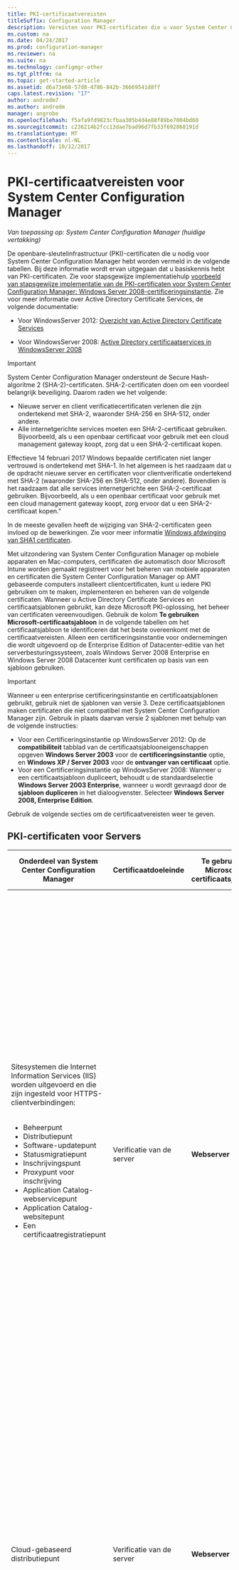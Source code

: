 ```yaml
---
title: PKI-certificaatvereisten
titleSuffix: Configuration Manager
description: Vereisten voor PKI-certificaten die u voor System Center Configuration Manager wellicht vindt.
ms.custom: na
ms.date: 04/24/2017
ms.prod: configuration-manager
ms.reviewer: na
ms.suite: na
ms.technology: configmgr-other
ms.tgt_pltfrm: na
ms.topic: get-started-article
ms.assetid: d6a73e68-57d8-4786-842b-36669541d8ff
caps.latest.revision: "17"
author: andredm7
ms.author: andredm
manager: angrobe
ms.openlocfilehash: f5afa9fd9823cfbaa305b4d4e88f89be7004bd60
ms.sourcegitcommit: c236214b2fcc13dae7bad96d7fb33f692868191d
ms.translationtype: MT
ms.contentlocale: nl-NL
ms.lasthandoff: 10/12/2017
---
```

# <a name="pki-certificate-requirements-for-system-center-configuration-manager"></a>PKI-certificaatvereisten voor System Center Configuration Manager

*Van toepassing op: System Center Configuration Manager (huidige vertakking)*

De openbare-sleutelinfrastructuur (PKI)-certificaten die u nodig voor System Center Configuration Manager hebt worden vermeld in de volgende tabellen. Bij deze informatie wordt ervan uitgegaan dat u basiskennis hebt van PKI-certificaten. Zie voor stapsgewijze implementatiehulp [voorbeeld van stapsgewijze implementatie van de PKI-certificaten voor System Center Configuration Manager: Windows Server 2008-certificeringsinstantie](/sccm/core/plan-design/network/example-deployment-of-pki-certificates). Zie voor meer informatie over Active Directory Certificate Services, de volgende documentatie:  

-   Voor WindowsServer 2012: [Overzicht van Active Directory Certificate Services](http://go.microsoft.com/fwlink/p/?LinkId=286744)  

-   Voor WindowsServer 2008: [Active Directory certificaatservices in WindowsServer 2008](http://go.microsoft.com/fwlink/p/?LinkId=115018)  

> [!IMPORTANT]  
> System Center Configuration Manager ondersteunt de Secure Hash-algoritme 2 (SHA-2)-certificaten. SHA-2-certificaten doen om een voordeel belangrijk beveiliging. Daarom raden we het volgende:
> - Nieuwe server en client verificatiecertificaten verlenen die zijn ondertekend met SHA-2, waaronder SHA-256 en SHA-512, onder andere.
> - Alle internetgerichte services moeten een SHA-2-certificaat gebruiken. Bijvoorbeeld, als u een openbaar certificaat voor gebruik met een cloud management gateway koopt, zorg dat u een SHA-2-certificaat kopen.  
>
>Effectieve 14 februari 2017 Windows bepaalde certificaten niet langer vertrouwd is ondertekend met SHA-1. In het algemeen is het raadzaam dat u de opdracht nieuwe server en certificaten voor clientverificatie ondertekend met SHA-2 (waaronder SHA-256 en SHA-512, onder andere). Bovendien is het raadzaam dat alle services internetgerichte een SHA-2-certificaat gebruiken. Bijvoorbeeld, als u een openbaar certificaat voor gebruik met een cloud management gateway koopt, zorg ervoor dat u een SHA-2-certificaat kopen."
>
> In de meeste gevallen heeft de wijziging van SHA-2-certificaten geen invloed op de bewerkingen. Zie voor meer informatie [Windows afdwinging van SHA1 certificaten](http://social.technet.microsoft.com/wiki/contents/articles/32288.windows-enforcement-of-sha1-certificates.aspx).

 Met uitzondering van System Center Configuration Manager op mobiele apparaten en Mac-computers, certificaten die automatisch door Microsoft Intune worden gemaakt registreert voor het beheren van mobiele apparaten en certificaten die System Center Configuration Manager op AMT gebaseerde computers installeert clientcertificaten, kunt u iedere PKI gebruiken om te maken, implementeren en beheren van de volgende certificaten. Wanneer u Active Directory Certificate Services en certificaatsjablonen gebruikt, kan deze Microsoft PKI-oplossing, het beheer van certificaten vereenvoudigen. Gebruik de kolom **Te gebruiken Microsoft-certificaatsjabloon** in de volgende tabellen om het certificaatsjabloon te identificeren dat het beste overeenkomt met de certificaatvereisten. Alleen een certificeringsinstantie voor ondernemingen die wordt uitgevoerd op de Enterprise Edition of Datacenter-editie van het serverbesturingssysteem, zoals Windows Server 2008 Enterprise en Windows Server 2008 Datacenter kunt certificaten op basis van een sjabloon gebruiken.  

> [!IMPORTANT]  
>  Wanneer u een enterprise certificeringsinstantie en certificaatsjablonen gebruikt, gebruik niet de sjablonen van versie 3. Deze certificaatsjablonen maken certificaten die niet compatibel met System Center Configuration Manager zijn. Gebruik in plaats daarvan versie 2 sjablonen met behulp van de volgende instructies:  
>   
>  -   Voor een Certificeringsinstantie op WindowsServer 2012: Op de **compatibiliteit** tabblad van de certificaatsjablooneigenschappen opgeven **Windows Server 2003** voor de **certificeringsinstantie** optie, en **Windows XP / Server 2003** voor de **ontvanger van certificaat** optie.  
> -   Voor een Certificeringsinstantie op WindowsServer 2008: Wanneer u een certificaatsjabloon dupliceert, behoudt u de standaardselectie **Windows Server 2003 Enterprise**, wanneer u wordt gevraagd door de **sjabloon dupliceren** in het dialoogvenster. Selecteer **Windows Server 2008, Enterprise Edition**.  

 Gebruik de volgende secties om de certificaatvereisten weer te geven.  

##  <a name="BKMK_PKIcertificates_for_servers"></a> PKI-certificaten voor Servers  

|Onderdeel van System Center Configuration Manager|Certificaatdoeleinde|Te gebruiken Microsoft-certificaatsjabloon|Specifieke informatie in het certificaat|Hoe het certificaat wordt gebruikt in System Center Configuration Manager|  
|-------------------------------------|-------------------------|-------------------------------------------|---------------------------------------------|----------------------------------------------------------|  
|Sitesystemen die Internet Information Services (IIS) worden uitgevoerd en die zijn ingesteld voor HTTPS-clientverbindingen:<br /><br /> <ul><li>Beheerpunt</li><li>Distributiepunt</li><li>Software-updatepunt</li><li>Statusmigratiepunt</li><li>Inschrijvingspunt</li><li>Proxypunt voor inschrijving</li><li>Application Catalog-webservicepunt</li><li>Application Catalog-websitepunt</li><li>Een certificaatregistratiepunt</li></ul>|Verificatie van de server|**Webserver**|**De waarde voor De waarde voor Enhanced Key Usage** moet de **Verificatie van de server (1.3.6.1.5.5.7.3.1)**.<br /><br /> Als het sitesysteem clientverbindingen van het Internet accepteert, moet de onderwerpnaam of alternatieve naam voor onderwerp de Internet-FQDN-domeinnaam (FQDN) bevatten.<br /><br /> Als het sitesysteem verbindingen van het intranet aanvaardt, worden de onderwerpnaam of alternatieve onderwerpnaam moet bevatten de intranet-FQDN (aanbevolen) of de naam van de computer, afhankelijk van hoe het sitesysteem is ingesteld.<br /><br /> Als het sitesysteem verbindingen van Internet en het intranet aanvaardt, moet zowel de Internet-FQDN en de intranet-FQDN (of computernaam) worden opgegeven met het ampersand (&)-symbool als scheidingsteken tussen beide namen.<br /><br /> **Opmerking:** Wanneer de software-updatepunt clientverbindingen van enkel Internet accepteert, moet het certificaat zowel de Internet-FQDN als de intranet-FQDN bevatten.<br /><br /> Het hash-algoritme SHA-2 wordt ondersteund.<br /><br /> System Center Configuration Manager geeft geen dat maximaal ondersteunde sleutellengte op voor dit certificaat. Raadpleeg uw PKI en IIS-documentatie voor sleutelgrootte gerelateerde problemen voor dit certificaat.|Dit certificaat moet zich in het persoonlijke archief in het certificaatarchief van de computer bevinden.<br /><br /> Dit Webservercertificaat wordt gebruikt om te verifiëren van deze servers naar de client en voor het versleutelen van alle gegevens die tussen de client en deze servers worden overgedragen door middel van Secure Sockets Layer (SSL).|  
|Cloud-gebaseerd distributiepunt|Verificatie van de server|**Webserver**|**De waarde voor De waarde voor Enhanced Key Usage** moet de **Verificatie van de server (1.3.6.1.5.5.7.3.1)**.<br /><br /> Naam van de certificaathouder moet een klant gedefinieerde servicenaam en domeinnaam in een FQDN-indeling bevatten als de algemene naam voor het specifieke exemplaar van het cloud-gebaseerd distributiepunt.<br /><br /> De persoonlijke sleutel moet exporteerbaar zijn.<br /><br /> Het hash-algoritme SHA-2 wordt ondersteund.<br /><br /> Ondersteunde sleutellengten: 2048 bits.|Het servicecertificaat wordt gebruikt om de cloud-gebaseerde distributiepuntservice te verifiëren bij Configuration Manager-clients en alle gegevens te codificeren die tussen hen worden overgedragen met behulp van SSL (Secure Sockets Layer). Dit certificaat moet in een PKCS #12 (Public Key Certificate Standard)-indeling worden geëxporteerd en het wachtwoord moet bekend zijn zodat het kan worden geïmporteerd wanneer u een clouddistributiepunt maakt.<br /><br /> **Opmerking:** Dit certificaat wordt gebruikt in combinatie met de Windows Azure-beheercertificaat. |  
|Sitesysteemservers die Microsoft SQL Server uitvoeren|Verificatie van de server|**Web server**|**De waarde voor De waarde voor Enhanced Key Usage** moet de **Verificatie van de server (1.3.6.1.5.5.7.3.1)**.<br /><br /> De onderwerpnaam moet de volledig gekwalificeerde domeinnaam (FQDN) van intranet bevatten.<br /><br /> Het hash-algoritme SHA-2 wordt ondersteund.<br /><br /> Maximale ondersteunde sleutellengte is 2048 bits.|Dit certificaat moet zich in het persoonlijke archief in het certificaatarchief van de Computer. System Center Configuration Manager kopieert het automatisch naar het archief Vertrouwde personen voor servers in de System Center Configuration Manager-hiërarchie die mogelijk voor vertrouwen met de server moet zorgen.<br /><br /> Deze certificaten worden gebruikt voor verificatie van de server-naar-server.|  
|SQL Server-cluster: Sitesysteemservers die Microsoft SQL Server uitvoeren|Verificatie van de server|**Web server**|**De waarde voor De waarde voor Enhanced Key Usage** moet de **Verificatie van de server (1.3.6.1.5.5.7.3.1)**.<br /><br /> De onderwerpnaam moet de intranet FQDN-naam (Fully Qualified Domain Name) van het cluster bevatten.<br /><br /> De persoonlijke sleutel moet exporteerbaar zijn.<br /><br /> Het certificaat moet een geldigheidsperiode hebben van ten minste twee jaar wanneer u System Center Configuration Manager voor het gebruik van het SQL Server-cluster configureert.<br /><br /> Het hash-algoritme SHA-2 wordt ondersteund.<br /><br /> Maximale ondersteunde sleutellengte is 2048 bits.|Nadat u dit certificaat hebt aangevraagd en geïnstalleerd op een knooppunt van het cluster, exporteert u het certificaat en importeert u het naar ieder extra knooppunt in het SQL Server-cluster.<br /><br /> Dit certificaat moet zich in het persoonlijke archief in het certificaatarchief van de Computer. System Center Configuration Manager kopieert het automatisch naar het archief Vertrouwde personen voor servers in de System Center Configuration Manager-hiërarchie die mogelijk voor vertrouwen met de server moet zorgen.<br /><br /> Deze certificaten worden gebruikt voor verificatie van de server-naar-server.|  
|Sitesysteembewaking voor de volgende sitesysteemrollen:<br /><br /><ul><li>Beheerpunt</li><li>Statusmigratiepunt</li></ul>|Clientverificatie|**Verificatie van werkstation**|**De waarde voor De waarde voor Enhanced Key Usage** moet de **verificatie van de server (1.3.6.1.5.5.7.3.2)**.<br /><br /> Computers moeten een unieke waarde hebben in het veld onderwerpnaam of in het veld alternatieve naam voor onderwerp.<br /><br /> **Opmerking:** Als u meerdere waarden voor de alternatieve onderwerpnaam gebruikt, wordt alleen de eerste waarde gebruikt.<br /><br /> Het hash-algoritme SHA-2 wordt ondersteund.<br /><br /> Maximale ondersteunde sleutellengte is 2048 bits.|Dit certificaat is vereist op de opgenomen systeemservers, zelfs als de System Center Configuration Manager-client is niet geïnstalleerd. Deze instelling kunt de status van deze sitesysteemrollen worden bewaakt en gemeld aan de site.<br /><br /> Het certificaat voor deze sitesystemen moet zich bevinden in het persoonlijke archief van het certificaatarchief van de Computer.|  
|Servers met System Center Configuration Manager beleidsmodule met de rolservice registratieservice voor netwerkapparaten|Clientverificatie|**Verificatie van werkstation**|**De waarde voor De waarde voor Enhanced Key Usage** moet de **verificatie van de server (1.3.6.1.5.5.7.3.2)**.<br /><br /> Er zijn geen specifieke vereisten voor het certificaat onderwerp of SAN Subject Alternative Name (). U kunt hetzelfde certificaat gebruiken voor meerdere servers waarop de Network Device Enrollment Service wordt uitgevoerd.<br /><br /> Hash-algoritmen SHA-2 en SHA-3 worden ondersteund.<br /><br /> Ondersteunde sleutellengten: 1024 bits en 2048 bits.||  
|Sitesystemen die u een distributiepunt geïnstalleerd hebben|Clientverificatie|**Verificatie van werkstation**|**De waarde voor De waarde voor Enhanced Key Usage** moet de **verificatie van de server (1.3.6.1.5.5.7.3.2)**.<br /><br /> Er zijn geen specifieke vereisten voor het certificaat onderwerp of SAN Subject Alternative Name (). U kunt hetzelfde certificaat gebruiken voor meerdere distributiepunten. Het is echter een goed idee om te gebruiken een ander certificaat voor elk distributiepunt.<br /><br /> De persoonlijke sleutel moet exporteerbaar zijn.<br /><br /> Het hash-algoritme SHA-2 wordt ondersteund.<br /><br /> Maximale ondersteunde sleutellengte is 2048 bits.|Dit certificaat heeft twee doeleinden:<br /><br /><ul><li>Hiermee verifieert het distributiepunt naar een HTTPS-beheerpunt voordat het distributiepunt statusberichten verzendt.</li><li>Wanneer de **PXE-ondersteuning inschakelen voor clients** distributiepuntoptie is geselecteerd, wordt het certificaat verzonden naar computers. Als u takenreeksen in het implementatieproces van het besturingssysteem Clientacties zoals clientbeleid ophalen of verzenden van inventarisgegevens bevatten, kunnen de clientcomputers tijdens de implementatie van het besturingssysteem verbinding maken met een HTTPS-beheerpunt.</li></ul> Dit certificaat wordt alleen gebruikt voor de duur van het implementatieproces van het besturingssysteem en wordt niet op de client geïnstalleerd. Omdat het tijdelijk wordt gebruikt, kan hetzelfde certificaat voor ieder implementatieproces van besturingssystemen worden gebruikt als u geen meerdere clientcertificaten wilt gebruiken.<br /><br /> Dit certificaat moet in een Public Key Certificate Standard (PKCS #12) indeling worden geëxporteerd. Het wachtwoord moet bekend zijn zodat deze kan worden geïmporteerd in de eigenschappen van het distributiepunt.<br /><br /> **Opmerking:** De vereisten voor dit certificaat zijn hetzelfde als het clientcertificaat voor installatiekopieën die besturingssystemen implementeren. U kunt hetzelfde certificaatbestand gebruiken omdat de vereisten dezelfde zijn.|  
|Out-of-band-servicepunt|AMT-inrichting|**Webserver** (gewijzigd)|**Enhanced Key Usage** waarde moet bevatten **Serververificatie (1.3.6.1.5.5.7.3.1)** en de volgende object-id: **2.16.840.1.113741.1.2.3**.<br /><br /> Het veld onderwerpnaam moet de FQDN-naam van de server die als host voor de out-of-band-servicepunt fungeert bevatten.<br /><br /> **Opmerking:** De AMT-inrichting object-id 2.16.840.1.113741.1.2.3 mogelijk geen ondersteuning voor een AMT-inrichtingscertificaat die u bij een externe Certificeringsinstantie in plaats van uw eigen interne Certificeringsinstantie aanvraagt. U kunt ook de volgende tekstreeks als een kenmerk van de organisatie-eenheid (OE) in de onderwerpnaam van het certificaat opgeven: **Intel(R) Clientinstallatiecertificaat**. U moet de exacte tekstreeks in het Engels, met hetzelfde hoofdlettergebruik, zonder punt achteraan, en naast de FQDN-naam van de server die als host fungeert voor de out-of-band-servicepunt.<br /><br /> Ondersteunde sleutellengten: 1024 en 2048. Voor AMT 6.0 en latere versies wordt de sleutellengte van 4096 bits ook ondersteund.|Dit certificaat is in het persoonlijke archief in het certificaatarchief van de Computer van de sitesysteemserver out-of-band-service.<br /><br /> Dit certificaat voor AMT-inrichting wordt gebruikt om computers voorbereiden voor out-of-band-beheer.<br /><br /> U moet dit certificaat aanvragen bij een Certificeringsinstantie die AMT-inrichtingscertificaten. De BIOS-extensie voor de Intel AMT gebaseerde computers moet worden ingesteld met de vingerafdruk van het basiscertificaat (ook wel de certificaat-hash genoemd) voor dit inrichtingscertificaat.<br /><br /> VeriSign is een typisch voorbeeld van een externe Certificeringsinstantie die AMT-inrichtingscertificaten biedt, maar u kunt ook uw eigen interne Certificeringsinstantie gebruiken.<br /><br /> Installeer het certificaat op de server die als host fungeert voor de out-of-band servicepunt, moet kunnen zijn gekoppeld aan basis-CA van het certificaat. (Het basiscertificaat en tussenliggende certificaat voor VeriSign worden standaard geïnstalleerd wanneer Windows wordt geïnstalleerd.)|  
|Sitesysteemserver die de Microsoft Intune-connector wordt uitgevoerd|Clientverificatie|Niet van toepassing: Dit certificaat wordt automatisch gemaakt door Intune.|**Enhanced Key Usage** waarde bevat **clientverificatie (1.3.6.1.5.5.7.3.2)**.<br /><br /> Drie aangepaste extensies identificatie een unieke van de klant Intune-abonnement.<br /><br /> De sleutelgrootte is 2048 bits en gebruikt het hash-algoritme SHA-1.<br /><br /> **Opmerking:** U kunt deze instellingen niet wijzigen. Deze informatie is uitsluitend ter informatie bedoeld.|Dit certificaat wordt automatisch aangevraagd en geïnstalleerd naar de Configuration Manager-database wanneer u zich op Microsoft Intune abonneert. Wanneer u de Microsoft Intune-connector installeert, wordt dit certificaat geïnstalleerd op de sitesysteemserver die de Microsoft Intune-connector uitvoert. Het is in het certificaatarchief van de Computer geïnstalleerd.<br /><br /> Dit certificaat wordt gebruikt voor verificatie van de Configuration Manager-hiërarchie naar Microsoft Intune via de Microsoft Intune-connector. Voor alle gegevens die worden overgebracht tussen deze twee wordt SSL (Secure Sockets Layer) gebruikt.|  

###  <a name="BKMK_PKIcertificates_for_proxyservers"></a>Proxywebservers voor Internet-gebaseerd clientbeheer  
 Als de site internet-gebaseerd clientbeheer ondersteunt, en u gebruikt een proxywebserver door middel van SSL-bridging voor binnenkomende internetverbindingen, heeft de proxywebserver de certificaatvereisten die zijn opgenomen in de volgende tabel.  

> [!NOTE]  
>  Als u een proxywebserver gebruikt zonder SSL-beëindiging (tunneling), worden er geen extra certificaten vereist op de proxywebserver.  

|Onderdeel van de netwerkinfrastructuur|Certificaatdoeleinde|Te gebruiken Microsoft-certificaatsjabloon|Specifieke informatie in het certificaat|Hoe het certificaat wordt gebruikt in System Center Configuration Manager|  
|--------------------------------------|-------------------------|-------------------------------------------|---------------------------------------------|----------------------------------------------------------|  
|Proxywebserver die clientverbindingen accepteren via internet|Serververificatie en clientverificatie|1. <br />                        **Webserver**<br /><br /> 2. <br />                        **Verificatie van werkstation**|Internet-FQDN in het veld onderwerpnaam of in het veld alternatieve naam voor onderwerp. Als u van Microsoft-certificaatsjablonen gebruikmaakt, is alternatieve naam voor onderwerp beschikbaar voor de werkstationsjabloon alleen.<br /><br /> Het hash-algoritme SHA-2 wordt ondersteund.|Via dit certificaat worden de volgende servers geverifieerd voor internetclients en worden alle tussen de client en deze server door middel van SSL overgedragen gegevens gecodeerd:<br /><br /><ul><li>Beheerpunt op Internet</li><li>Internet-gebaseerd distributiepunt</li><li>Internetgebaseerde software-updatepunt</li></ul> Verificatie van de client wordt gebruikt voor het overbruggen van clientverbindingen tussen de System Center Configuration Manager-clients en de Internet-gebaseerde sitesystemen.|  

##  <a name="BKMK_PKIcertificates_for_clients"></a>PKI-certificaten voor clients  

|Onderdeel van System Center Configuration Manager|Certificaatdoeleinde|Te gebruiken Microsoft-certificaatsjabloon|Specifieke informatie in het certificaat|Hoe het certificaat wordt gebruikt in System Center Configuration Manager|  
|-------------------------------------|-------------------------|-------------------------------------------|---------------------------------------------|----------------------------------------------------------|  
|Windows-clientcomputers|Clientverificatie|**Verificatie van werkstation**|**De waarde voor De waarde voor Enhanced Key Usage** moet de **verificatie van de server (1.3.6.1.5.5.7.3.2)**.<br /><br /> Client-computers moeten een unieke waarde hebben in het veld onderwerpnaam of in het veld alternatieve naam voor onderwerp.<br /><br /> **Opmerking:** Als u meerdere waarden voor de alternatieve onderwerpnaam gebruikt, wordt alleen de eerste waarde gebruikt.<br /><br /> Het hash-algoritme SHA-2 wordt ondersteund.<br /><br /> Maximale ondersteunde sleutellengte is 2048 bits.|Standaard zoekt System Center Configuration Manager naar computercertificaten in het persoonlijke archief in het certificaatarchief van de Computer.<br /><br /> Dit certificaat verifieert de client voor sitesysteemservers die IIS uitvoeren en die zijn ingesteld voor gebruik van HTTPS, met uitzondering van de software-updatepunt en de Application Catalog-websitepunt.|  
|Clients voor mobiele apparaten|Clientverificatie|**Geverifieerde sessie**|**De waarde voor De waarde voor Enhanced Key Usage** moet de **verificatie van de server (1.3.6.1.5.5.7.3.2)**.<br /><br /> SHA-1<br /><br /> Maximale ondersteunde sleutellengte is 2048 bits.<br /><br /> **Opmerkingen:**<br /><br /><ul><li>Deze certificaten moeten zich in de regels DER (Distinguished Encoding) gecodeerde binaire X.509-indeling.</li><li>Met Base64 gecodeerde X.509-indeling wordt niet ondersteund.</li></ul>|Dit certificaat verifieert de client voor mobiele apparaten met de sitesysteemservers waarmee deze, zoals beheerpunten en distributiepunten communiceert.|  
|Installatiekopieën voor de implementatie van besturingssystemen|Clientverificatie|**Verificatie van werkstation**|**De waarde voor De waarde voor Enhanced Key Usage** moet de **verificatie van de server (1.3.6.1.5.5.7.3.2)**.<br /><br /> Er zijn geen specifieke vereisten voor het certificaat onderwerpnaam veld of de naam met alternatieve onderwerp (SAN) en u kunt hetzelfde certificaat gebruiken voor alle installatiekopieën.<br /><br /> De persoonlijke sleutel moet exporteerbaar zijn.<br /><br /> Het hash-algoritme SHA-2 wordt ondersteund.<br /><br /> Maximale ondersteunde sleutellengte is 2048 bits.|Het certificaat wordt gebruikt als takenreeksen in het implementatieproces van het besturingssysteem Clientacties zoals clientbeleid ophalen of verzenden van inventarisgegevens bevatten.<br /><br /> Dit certificaat wordt alleen gebruikt voor de duur van het implementatieproces van het besturingssysteem en wordt niet op de client geïnstalleerd. Omdat het tijdelijk wordt gebruikt, kan hetzelfde certificaat voor ieder implementatieproces van besturingssystemen worden gebruikt als u geen meerdere clientcertificaten wilt gebruiken.<br /><br /> Dit certificaat moet in een Public Key Certificate Standard (PKCS #12) indeling worden geëxporteerd en het wachtwoord moet bekend zijn zodat deze kan worden geïmporteerd in de System Center Configuration Manager-installatiekopieën.<br /><br /> Dit certificaat is tijdelijk voor de takenreeks en niet wordt gebruikt om de client te installeren. Als u een omgeving hebt met alleen HTTPS, moet de client over een geldig certificaat beschikken zodat de client kan communiceren met de site en om ervoor te zorgen dat de implementatie kan doorgaan. De client kan automatisch een certificaat genereren wanneer de client deel van Active Directory uitmaakt, of u een clientcertificaat installeren kunt met behulp van een andere methode.<br /><br /> **Opmerking:** De vereisten voor dit certificaat zijn hetzelfde als het servercertificaat voor sitesystemen waarop een distributiepunt geïnstalleerd. U kunt hetzelfde certificaatbestand gebruiken omdat de vereisten dezelfde zijn.|  
|Mac-clientcomputers|Clientverificatie|Voor System Center Configuration Manager-inschrijving: **Geverifieerde sessie**<br /><br /> Voor de installatie van het certificaat onafhankelijk van System Center Configuration Manager: **Verificatie van werkstation**|**De waarde voor De waarde voor Enhanced Key Usage** moet de **verificatie van de server (1.3.6.1.5.5.7.3.2)**.<br /><br /> Voor System Center Configuration Manager dat een gebruikerscertificaat maakt, de waarde onderwerp van het certificaat wordt automatisch gevuld met de gebruikersnaam van de persoon die de Mac-computer inschrijft.<br /><br /> Voor de installatie van het certificaat dat geen System Center Configuration Manager-inschrijving gebruikt maar een computercertificaat onafhankelijk van System Center Configuration Manager wordt geïmplementeerd, moet de waarde onderwerp van het certificaat uniek zijn. Geef bijvoorbeeld de FQDN van de computer op.<br /><br /> Het veld alternatieve naam voor onderwerp wordt niet ondersteund.<br /><br /> Het hash-algoritme SHA-2 wordt ondersteund.<br /><br /> Maximale ondersteunde sleutellengte is 2048 bits.|Dit certificaat verifieert de Mac-clientcomputer voor de sitesysteemservers waarmee deze, zoals beheerpunten en distributiepunten communiceert.|  
|Linux- en UNIX-clientcomputers|Clientverificatie|**Verificatie van werkstation**|**De waarde voor De waarde voor Enhanced Key Usage** moet de **verificatie van de server (1.3.6.1.5.5.7.3.2)**.<br /><br /> Het veld alternatieve naam voor onderwerp wordt niet ondersteund.<br /><br /> De persoonlijke sleutel moet exporteerbaar zijn.<br /><br /> SHA-2-hash-algoritme wordt ondersteund als het besturingssysteem van de client SHA-2 ondersteunt. Zie voor meer informatie de [over Linux- en UNIX-besturingssystemen die geen ondersteuning voor SHA-256 doen](../../../core/clients/deploy/plan/planning-for-client-deployment-to-linux-and-unix-computers.md#BKMK_NoSHA-256) in sectie [Planning voor clientimplementatie op Linux en UNIX-computers in System Center Configuration Manager](../../../core/clients/deploy/plan/planning-for-client-deployment-to-linux-and-unix-computers.md).<br /><br /> Ondersteunde sleutellengten: 2048 bits.<br /><br /> **Opmerking:** Deze certificaten moeten zich in de regels DER (Distinguished Encoding) gecodeerde binaire X.509-indeling. Met Base64 gecodeerde X.509-indeling wordt niet ondersteund.|Dit certificaat verifieert de Linus- of UNIX-clientcomputer voor de sitesysteemservers waarmee deze, zoals beheerpunten en distributiepunten communiceert. U moet dit certificaat in een PKCS#12-indeling (PKCS: Public Key Certificate Standard) exporteren en het wachtwoord bekendmaken, zodat u aan dit aan de client kunt opgeven wanneer u het PKI-certificaat opgeeft.<br /><br /> Zie voor meer informatie de [plannen voor beveiliging en certificaten voor Linux en UNIX-Servers](../../../core/clients/deploy/plan/planning-for-client-deployment-to-linux-and-unix-computers.md#BKMK_SecurityforLnU) in sectie [Planning voor clientimplementatie op Linux en UNIX-computers in System Center Configuration Manager](../../../core/clients/deploy/plan/planning-for-client-deployment-to-linux-and-unix-computers.md).|  
|CA-basiscertificaten (CA:Certification Authority) voor de volgende scenario's:<br /><br /><ul><li>Implementatie van besturingssystemen</li><li>Inschrijving van mobiele apparaten</li><li>RADIUS-serververificatie voor op Intel AMT gebaseerde computers</li><li> Verificatie van clientcertificaten</li></ul>|Certificaatketen naar een vertrouwde bron|Niet van toepassing.|Standaard-CA-basiscertificaat.|U moet voorzien in het CA-basiscertificaat wanneer clients de certificaten van de communicerende server moeten koppelen aan een vertrouwde bron. Dit is van toepassing in de volgende scenario's:<br /><br /><ul><li>Wanneer u een besturingssysteem implementeert en takenreeksen uitvoert die de clientcomputer verbinding met een beheerpunt dat is ingesteld voor gebruik van HTTPS.</li><li>Wanneer u een mobiel apparaat om te worden beheerd door System Center Configuration Manager inschrijven.</li><li>Wanneer u 802. 1 X-verificatie gebruiken voor AMT-gebaseerde computers en u wilt opgeven van een bestand voor het basiscertificaat van de RADIUS-server.</li></ul> Bovendien moet het basiscertificaat voor clients worden opgegeven als de clientcertificaten zijn uitgegeven door een andere CA-hiërarchie dan de CA-hiërarchie die het beheer uitgegeven certificaat verwijzen.|  
|Op Intel AMT gebaseerde computers|Verificatie van de server.|**Webserver** (gewijzigd)<br /><br /> U moet de onderwerpnaam configureren voor **op basis van Active Directory-informatie samenstellen**, en selecteer vervolgens **algemene naam** voor de **indeling van de onderwerpnaam**.<br /><br /> U moet de machtigingen **lezen** en **inschrijven** machtigingen aan de universele beveiligingsgroep die u in de onderdeeleigenschappen voor buiten-bandbeheer opgeeft.|**De waarde voor De waarde voor Enhanced Key Usage** moet de **Verificatie van de server (1.3.6.1.5.5.7.3.1)**.<br /><br /> De onderwerpnaam moet de FQDN-naam van de AMT-gebaseerde computer, die automatisch wordt voorzien vanuit Active Directory Domain Services bevatten.|Dit certificaat is in het niet-vluchtige RAM-geheugen van de management controller in de computer en kan niet worden weergegeven in de gebruikersinterface van Windows.<br /><br /> Elke op Intel AMT gebaseerde computer vraagt om dit certificaat tijdens AMT-inrichting en voor daaropvolgende updates. Als u AMT-inrichtingsgegevens van deze computers verwijdert, wordt dit certificaat ingetrokken.<br /><br /> Wanneer dit certificaat op Intel AMT gebaseerde computers is geïnstalleerd, wordt de certificaatketen voor de basis-CA tevens geïnstalleerd. AMT-gebaseerde computers kunnen geen ondersteuning voor CA-certificaten met een grotere sleutellengte dan 2048 bits.<br /><br /> Nadat het certificaat op Intel AMT gebaseerde computers is geïnstalleerd, wordt dit certificaat verifieert de AMT-gebaseerde computers op de sitesysteemserver out-of-band-service en voor computers waarop de out-of-band-beheerconsole wordt uitgevoerd en codeert alle tussen hen met behulp van Transport Layer Security (TLS) overgedragen gegevens.|  
|Intel AMT 802. 1X-clientcertificaat|Clientverificatie|**Verificatie van werkstation**<br /><br /> U moet de onderwerpnaam voor instellen **op basis van Active Directory-informatie samenstellen**, selecteer **algemene naam** voor de **indeling van de onderwerpnaam**, de DNS-naam wissen en selecteer vervolgens de UPN (User Principal Name) voor de alternatieve onderwerpnaam.<br /><br /> U moet verlenen aan de universele beveiligingsgroep dat u in de onderdeeleigenschappen voor buiten-bandbeheer opgeeft **lezen** en **inschrijven** machtigingen voor deze certificaatsjabloon.|**De waarde voor De waarde voor Enhanced Key Usage** moet de **verificatie van de server (1.3.6.1.5.5.7.3.2)**.<br /><br /> Het veld onderwerpnaam moet de FQDN-naam van de AMT-gebaseerde computer bevatten en de alternatieve onderwerpnaam moet de UPN bevatten.<br /><br /> Maximaal ondersteunde sleutellengte: 2048 bits.|Dit certificaat is in het niet-vluchtige RAM-geheugen van de management controller in de computer en kan niet worden weergegeven in de gebruikersinterface van Windows.<br /><br /> Elke op Intel AMT gebaseerde computer dit certificaat tijdens AMT-inrichting kan aanvragen, maar de computer trekt dit certificaat niet wanneer de AMT-Inrichtingsgegevens wordt verwijderd.<br /><br /> Nadat het certificaat op AMT gebaseerde computers is geïnstalleerd, verifieert dit certificaat de op AMT gebaseerde computers naar de RADIUS-server zodat deze kan vervolgens worden geautoriseerd voor toegang tot het netwerk.|  
|Mobiele apparaten die zijn geregistreerd door Microsoft Intune|Clientverificatie|Niet van toepassing: Dit certificaat wordt automatisch gemaakt door Intune.|**Enhanced Key Usage** waarde bevat **clientverificatie (1.3.6.1.5.5.7.3.2)**.<br /><br /> Drie aangepaste extensies is een unieke identificatie van de klant Intune-abonnement.<br /><br /> Gebruikers kunnen de waarde onderwerp van het certificaat opgeven tijdens de inschrijving. Intune biedt echter niet gebruiken voor deze waarde te bepalen welk apparaat.<br /><br /> De sleutelgrootte is 2048 bits en gebruikt het hash-algoritme SHA-1.<br /><br /> **Opmerking:** U kunt deze instellingen niet wijzigen. Deze informatie is uitsluitend ter informatie bedoeld.|Dit certificaat wordt automatisch aangevraagd en geïnstalleerd wanneer geverifieerde gebruikers hun mobiele apparaten inschrijven met Microsoft Intune. Het resulterende certificaat voor het apparaat bevindt zich in het archief Computer en authenticeert het geregistreerde mobiele apparaat bij Intune, zodat deze kan vervolgens worden beheerd.<br /><br /> Vanwege de aangepaste uitbreidingen in het certificaat is authenticatie beperkt tot de Intune-abonnement dat is ingesteld voor de organisatie.|
